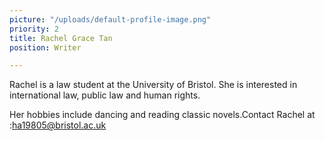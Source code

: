 ```yaml
---
picture: "/uploads/default-profile-image.png"
priority: 2
title: Rachel Grace Tan
position: Writer

---
```

Rachel is a law student at the University of Bristol. She is interested in international law, public law and human rights.

Her hobbies include dancing and reading classic novels.Contact Rachel at :[ha19805@bristol.ac.uk](mailto:ha19805@bristol.ac.uk)